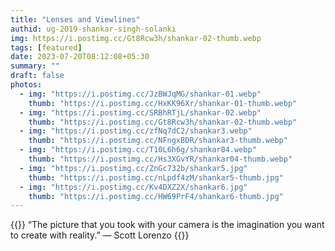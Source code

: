 ```yaml
---
title: "Lenses and Viewlines"
authid: ug-2019-shankar-singh-solanki
img: https://i.postimg.cc/Gt8Rcw3h/shankar-02-thumb.webp
tags: [featured]
date: 2023-07-20T08:12:08+05:30
summary: ""
draft: false
photos:
  - img: "https://i.postimg.cc/JzBWJqMG/shankar-01.webp"
    thumb: "https://i.postimg.cc/HxKK96Xr/shankar-01-thumb.webp"
  - img: "https://i.postimg.cc/SRBhRTjL/shankar-02.webp"
    thumb: "https://i.postimg.cc/Gt8Rcw3h/shankar-02-thumb.webp"
  - img: "https://i.postimg.cc/zfNq7dC2/shankar3.webp"
    thumb: "https://i.postimg.cc/NFngxBDR/shankar3-thumb.webp"
  - img: "https://i.postimg.cc/T10L6h6g/shankar04.webp"
    thumb: "https://i.postimg.cc/Hs3XGvYR/shankar04-thumb.webp"
  - img: "https://i.postimg.cc/ZnGc732b/shankar5.jpg"
    thumb: "https://i.postimg.cc/nLpdf4zM/shankar5-thumb.jpg"
  - img: "https://i.postimg.cc/Kv4DXZ2X/shankar6.jpg"
    thumb: "https://i.postimg.cc/HW69PrF4/shankar6-thumb.jpg"
---
```


{{<quote>}}
“The picture that you took with your camera is the imagination you want to create with reality.”
— Scott Lorenzo
{{</quote>}}
